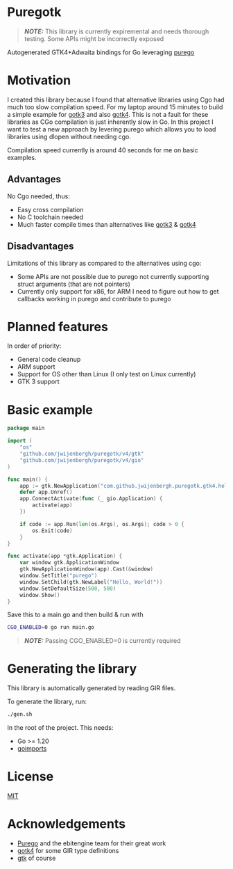 # Puregotk

> **_NOTE:_**  This library is currently expiremental and needs thorough testing. Some APIs might be incorrectly exposed

Autogenerated GTK4+Adwaita bindings for Go leveraging [purego](https://github.com/ebitengine/purego)

# Motivation
I created this library because I found that alternative libraries using Cgo had much too slow compilation speed. For my laptop around 15 minutes to build a simple example for [gotk3](https://github.com/gotk3/gotk3) and also [gotk4](https://github.com/diamondburned/gotk4).
This is not a fault for these libraries as CGo compilation is just inherently slow in Go. In this project I want to test a new approach by levering purego which allows you to load libraries using dlopen without needing cgo.

Compilation speed currently is around 40 seconds for me on basic examples.

## Advantages

No Cgo needed, thus:
* Easy cross compilation
* No C toolchain needed
* Much faster compile times than alternatives like [gotk3](https://github.com/gotk3/gotk3) & [gotk4](https://github.com/diamondburned/gotk4)
  
## Disadvantages

Limitations of this library as compared to the alternatives using cgo:
* Some APIs are not possible due to purego not currently supporting struct arguments (that are not pointers)
* Currently only support for x86, for ARM I need to figure out how to get callbacks working in purego and contribute to purego

# Planned features
In order of priority:
* General code cleanup
* ARM support
* Support for OS other than Linux (I only test on Linux currently)
* GTK 3 support

# Basic example

```go
package main

import (
	"os"
	"github.com/jwijenbergh/puregotk/v4/gtk"
	"github.com/jwijenbergh/puregotk/v4/gio"
)

func main() {
	app := gtk.NewApplication("com.github.jwijenbergh.puregotk.gtk4.hello", gio.GApplicationFlagsNoneValue)
	defer app.Unref()
	app.ConnectActivate(func (_ gio.Application) {
		activate(app)
	})

	if code := app.Run(len(os.Args), os.Args); code > 0 {
		os.Exit(code)
	}
}

func activate(app *gtk.Application) {
	var window gtk.ApplicationWindow
	gtk.NewApplicationWindow(app).Cast(&window)
	window.SetTitle("purego")
	window.SetChild(gtk.NewLabel("Hello, World!"))
	window.SetDefaultSize(500, 500)
	window.Show()
}
```

Save this to a main.go and then build & run with

```bash
CGO_ENABLED=0 go run main.go
```

> **_NOTE:_**  Passing CGO_ENABLED=0 is currently required

# Generating the library
This library is automatically generated by reading GIR files.

To generate the library, run:

```bash
./gen.sh
```

In the root of the project. This needs:

- Go >= 1.20
- [goimports](https://pkg.go.dev/golang.org/x/tools/cmd/goimports)

# License

[MIT](./LICENSE)

# Acknowledgements
* [Purego](https://github.com/ebitengine/purego) and the ebitengine team for their great work
* [gotk4](https://github.com/diamondburned/gotk4) for some GIR type definitions
* [gtk](https://gitlab.gnome.org/gnome/gtk) of course
